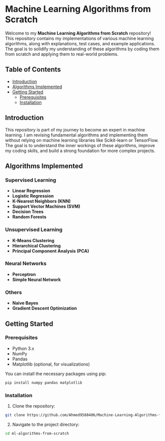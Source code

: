 # Machine Learning Algorithms from Scratch

Welcome to my **Machine Learning Algorithms from Scratch** repository! This repository contains my implementations of various machine learning algorithms, along with explanations, test cases, and example applications. The goal is to solidify my understanding of these algorithms by coding them from scratch and applying them to real-world problems.

## Table of Contents

- [Introduction](#introduction)
- [Algorithms Implemented](#algorithms-implemented)
- [Getting Started](#getting-started)
  - [Prerequisites](#prerequisites)
  - [Installation](#installation)

## Introduction

This repository is part of my journey to become an expert in machine learning. I am revising fundamental algorithms and implementing them without relying on machine learning libraries like Scikit-learn or TensorFlow. The goal is to understand the inner workings of these algorithms, improve my coding skills, and build a strong foundation for more complex projects.

## Algorithms Implemented

### Supervised Learning

- **Linear Regression**
- **Logistic Regression**
- **K-Nearest Neighbors (KNN)**
- **Support Vector Machines (SVM)**
- **Decision Trees**
- **Random Forests**

### Unsupervised Learning

- **K-Means Clustering**
- **Hierarchical Clustering**
- **Principal Component Analysis (PCA)**

### Neural Networks

- **Perceptron**
- **Simple Neural Network**

### Others

- **Naive Bayes**
- **Gradient Descent Optimization**

## Getting Started

### Prerequisites

- Python 3.x
- NumPy
- Pandas
- Matplotlib (optional, for visualizations)

You can install the necessary packages using pip:

```bash
pip install numpy pandas matplotlib
```

### Installation

1. Clone the repository:

```bash
git clone https://github.com/Ahmed9588406/Machine-Learning-Algorithms-from-Scratch.git
```

2. Navigate to the project directory:

```bash
cd ml-algorithms-from-scratch
```
